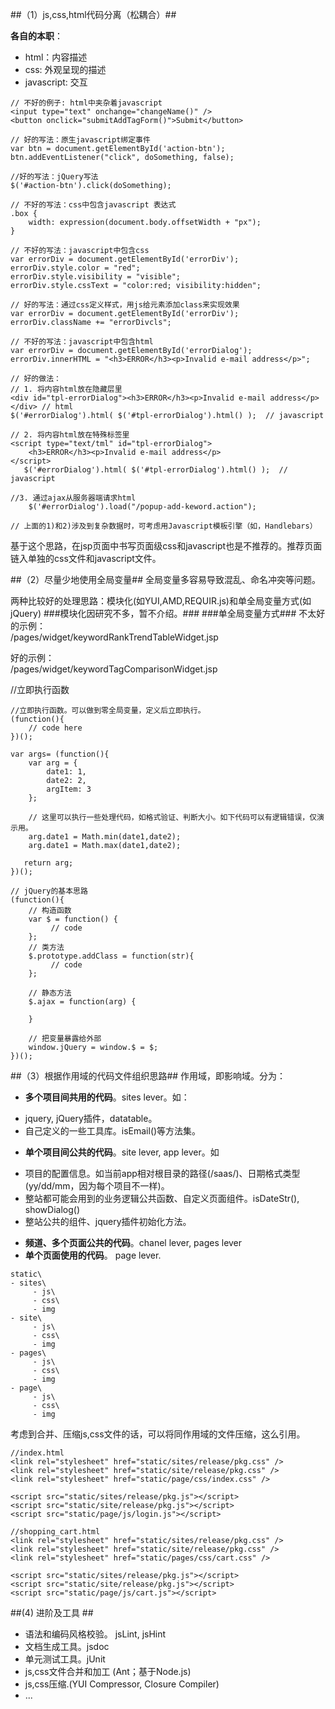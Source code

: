##（1）js,css,html代码分离（松耦合）##

**各自的本职**：

- html：内容描述
- css: 外观呈现的描述
- javascript: 交互

```
// 不好的例子: html中夹杂着javascript
<input type="text" onchange="changeName()" />
<button onclick="submitAddTagForm()">Submit</button>

// 好的写法：原生javascript绑定事件
var btn = document.getElementById('action-btn');
btn.addEventListener("click", doSomething, false);

//好的写法：jQuery写法
$('#action-btn').click(doSomething);
```

```
// 不好的写法：css中包含javascript 表达式
.box {
    width: expression(document.body.offsetWidth + "px");
}
```
```
// 不好的写法：javascript中包含css
var errorDiv = document.getElementById('errorDiv');
errorDiv.style.color = "red";
errorDiv.style.visibility = "visible";
errorDiv.style.cssText = "color:red; visibility:hidden";

// 好的写法：通过css定义样式，用js给元素添加class来实现效果
var errorDiv = document.getElementById('errorDiv');
errorDiv.className += "errorDivcls";
```
```
// 不好的写法：javascript中包含html
var errorDiv = document.getElementById('errorDialog');
errorDiv.innerHTML = "<h3>ERROR</h3><p>Invalid e-mail address</p>";

// 好的做法：
// 1. 将内容html放在隐藏层里
<div id="tpl-errorDialog"><h3>ERROR</h3><p>Invalid e-mail address</p></div> // html
$('#errorDialog').html( $('#tpl-errorDialog').html() );  // javascript

// 2. 将内容html放在特殊标签里
<script type="text/tml" id="tpl-errorDialog">
    <h3>ERROR</h3><p>Invalid e-mail address</p>
</script>
   $('#errorDialog').html( $('#tpl-errorDialog').html() );  // javascript

//3. 通过ajax从服务器端请求html
    $('#errorDialog').load("/popup-add-keword.action");

// 上面的1)和2)涉及到复杂数据时，可考虑用Javascript模板引擎（如，Handlebars）
```

基于这个思路，在jsp页面中书写页面级css和javascript也是不推荐的。推荐页面链入单独的css文件和javascript文件。


##（2）尽量少地使用全局变量##
全局变量多容易导致混乱、命名冲突等问题。

两种比较好的处理思路：模块化(如YUI,AMD,REQUIR.js)和单全局变量方式(如jQuery)
###模块化因研究不多，暂不介绍。###
###单全局变量方式###
不太好的示例：  
/pages/widget/keywordRankTrendTableWidget.jsp

好的示例：  
/pages/widget/keywordTagComparisonWidget.jsp

//立即执行函数
```
//立即执行函数。可以做到零全局变量，定义后立即执行。
(function(){
    // code here
})();

var args= (function(){
    var arg = {
        date1: 1,
        date2: 2,
        argItem: 3
    };

    // 这里可以执行一些处理代码，如格式验证、判断大小。如下代码可以有逻辑错误，仅演示用。
    arg.date1 = Math.min(date1,date2);
    arg.date1 = Math.max(date1,date2);

   return arg;    
})();

// jQuery的基本思路
(function(){
    // 构造函数
    var $ = function() {
         // code
    };
    // 类方法
    $.prototype.addClass = function(str){
         // code
    };

    // 静态方法
    $.ajax = function(arg) {

    }
    
    // 把变量暴露给外部  
    window.jQuery = window.$ = $;
})();
```

##（3）根据作用域的代码文件组织思路##
作用域，即影响域。分为：

* **多个项目间共用的代码**。sites lever。如：
 - jquery, jQuery插件，datatable。
 - 自己定义的一些工具库。isEmail()等方法集。
* **单个项目间公共的代码**。site lever, app lever。如 
 - 项目的配置信息。如当前app相对根目录的路径(/saas/)、日期格式类型(yy/dd/mm，因为每个项目不一样)。
 - 整站都可能会用到的业务逻辑公共函数、自定义页面组件。isDateStr(), showDialog()
 - 整站公共的组件、jquery插件初始化方法。
* **频道、多个页面公共的代码**。chanel lever, pages lever
* **单个页面使用的代码**。 page lever.

```
static\
- sites\
     - js\
     - css\
     - img
- site\
     - js\
     - css\
     - img  
- pages\
     - js\
     - css\
     - img
- page\
     - js\
     - css\
     - img
```

考虑到合并、压缩js,css文件的话，可以将同作用域的文件压缩，这么引用。  
```
//index.html
<link rel="stylesheet" href="static/sites/release/pkg.css" />
<link rel="stylesheet" href="static/site/release/pkg.css" />
<link rel="stylesheet" href="static/page/css/index.css" />

<script src="static/sites/release/pkg.js"></script>
<script src="static/site/release/pkg.js"></script> 
<script src="static/page/js/login.js"></script>

//shopping_cart.html
<link rel="stylesheet" href="static/sites/release/pkg.css" />
<link rel="stylesheet" href="static/site/release/pkg.css" />
<link rel="stylesheet" href="static/pages/css/cart.css" />

<script src="static/sites/release/pkg.js"></script>
<script src="static/site/release/pkg.js"></script>  
<script src="static/page/js/cart.js"></script>

```

##(4) 进阶及工具 ##

* 语法和编码风格校验。 jsLint, jsHint
* 文档生成工具。jsdoc
* 单元测试工具。jUnit
* js,css文件合并和加工 (Ant；基于Node.js)
* js,css压缩.(YUI Compressor, Closure Compiler)
* ...
